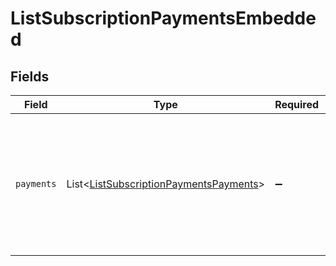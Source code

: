 # ListSubscriptionPaymentsEmbedded


## Fields

| Field                                                                                                                                        | Type                                                                                                                                         | Required                                                                                                                                     | Description                                                                                                                                  |
| -------------------------------------------------------------------------------------------------------------------------------------------- | -------------------------------------------------------------------------------------------------------------------------------------------- | -------------------------------------------------------------------------------------------------------------------------------------------- | -------------------------------------------------------------------------------------------------------------------------------------------- |
| `payments`                                                                                                                                   | List\<[ListSubscriptionPaymentsPayments](../../models/operations/ListSubscriptionPaymentsPayments.md)>                                       | :heavy_minus_sign:                                                                                                                           | An array of payment objects. For a complete reference of the payment object, refer to the<br/>[Get payment endpoint](get-payment) documentation. |
